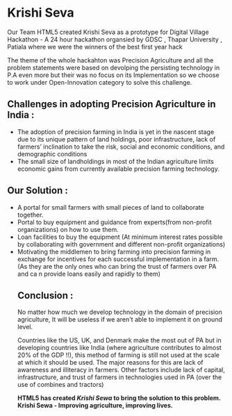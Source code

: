 # Krishi Seva 

<p>Our Team HTML5 created Krishi Seva as a prototype for Digital Village Hackathon - A 24 hour hackathon organsied by GDSC , Thapar University , Patiala where we were the winners of the best first year hack </p>
<p> The theme of the whole hackahton was Precision Agriculture and all the problem statements were based on devolping the persisting technology in P.A even more but their was no focus on its Implementation so we choose to work under Open-Innovation category to solve this challenge. </p>

## Challenges in adopting Precision Agriculture in India :
<ul>
<li>The adoption of precision farming in India is yet in the nascent stage due to its unique pattern of land holdings, poor infrastructure, lack of farmers’ inclination to take the risk, social and economic conditions, and demographic conditions</li>
<li>The small size of landholdings in most of the Indian agriculture limits economic gains from currently available precision farming technology.</li>
</ul>

## Our Solution :
<ul>
  <li>A portal for small farmers with small pieces of land to collaborate together. </li>
  <li>Portal to buy equipment and guidance from experts(from non-profit organizations) on how to use them.</li>
  <li>Loan facilities to buy the equipment (At minimum interest rates possible by collaborating with government and different non-profit organizations)</li>
  <li>Motivating the middlemen to bring farming into precision farming in exchange for incentives for each successful implementation in a farm. (As they are the only ones who can bring the trust of farmers over PA and ca n provide loans easily and rapidly to them)</li>
  
## Conclusion : 
  <p>No matter how much we develop technology in the domain of precision agriculture, It will be useless if we aren't able to implement it on ground level.

Countries like the US, UK, and Denmark make the most out of PA but in developing countries like India (where agriculture contributes to almost 20% of the GDP !!), this method of farming is still not used at the scale at which it should be used.
The major reasons for this are lack of awareness and illiteracy in farmers. Other factors include lack of capital, infrastructure, and trust of farmers in technologies used in PA (over the use  of combines and tractors)</p>

  **HTML5 has created *Krishi Sewa* to bring the solution to this problem.**
  <br>
  **Krishi Sewa - Improving agriculture, improving lives.**
  

  
